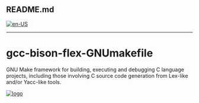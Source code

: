 ## README.md
[![en-US](https://img.shields.io/badge/lang-en--US-red.svg)](README.md)
<!-- [![es-AR](https://img.shields.io/badge/lang-es--AR-blue.svg)](README.es-AR.md) -->

------------

# gcc-bison-flex-GNUmakefile

GNU Make framework for building, executing and debugging C language projects, including those involving C source code generation from Lex-like and/or Yacc-like tools.

[![logo](https://repository-images.githubusercontent.com/535440617/4f2f8c36-e69c-438c-95f1-713750bbd50b)](https://github.com/fernandodanielmaqueda/gcc-bison-flex-GNUmakefile "gcc-bison-flex-GNUmakefile")